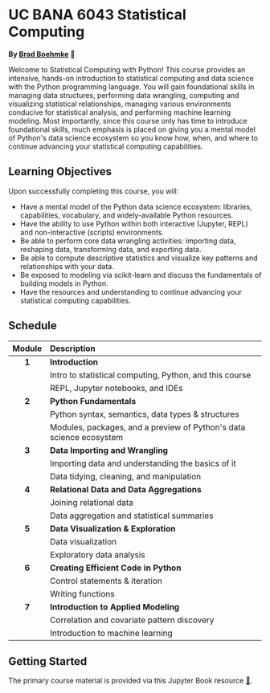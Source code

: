 UC BANA 6043 Statistical Computing
================

**By [Brad Boehmke](https://github.com/bradleyboehmke) 🚀**

Welcome to Statistical Computing with Python! This course provides an intensive, hands-on introduction to statistical computing and data science with the Python programming language. You will gain foundational skills in managing data structures, performing data wrangling, computing and visualizing statistical relationships, managing various environments conducive for statistical analysis, and performing machine learning modeling. Most importantly, since this course only has time to introduce foundational skills, much emphasis is placed on giving you a mental model of Python's data science ecosystem so you know how, when, and where to continue advancing your statistical computing capabilities.

## Learning Objectives

Upon successfully completing this course, you will:

* Have a mental model of the Python data science ecosystem: libraries, capabilities, vocabulary, and widely-available Python resources.
* Have the ability to use Python within both interactive (Jupyter, REPL) and non-interactive (scripts) environments.
* Be able to perform core data wrangling activities: importing data, reshaping data, transforming data, and exporting data.
* Be able to compute descriptive statistics and visualize key patterns and relationships with your data.
* Be exposed to modeling via scikit-learn and discuss the fundamentals of building models in Python.
* Have the resources and understanding to continue advancing your statistical computing capabilities.

## Schedule

| Module        | Description                                                         |
|:-------------:|:--------------------------------------------------------------------|
| **1**         | **Introduction**                                                    |
|               | Intro to statistical computing, Python, and this course             |
|               | REPL, Jupyter notebooks, and IDEs                                   |
| **2**         | **Python Fundamentals**                                             |
|               | Python syntax, semantics, data types & structures                   |
|               | Modules, packages, and a preview of Python's data science ecosystem |
| **3**         | **Data Importing and Wrangling**                                    |
|               | Importing data and understanding the basics of it                   |
|               | Data tidying, cleaning, and manipulation                            |
| **4**         | **Relational Data and Data Aggregations**                           |
|               | Joining relational data                                             |
|               | Data aggregation and statistical summaries                          |
| **5**         | **Data Visualization & Exploration**                                |
|               | Data visualization                                                  |
|               | Exploratory data analysis                                           |
| **6**         | **Creating Efficient Code in Python**                               |
|               | Control statements & iteration                                      |
|               | Writing functions                                                   |
| **7**         | **Introduction to Applied Modeling**                                |
|               | Correlation and covariate pattern discovery                         |
|               | Introduction to machine learning                                    |

## Getting Started

The primary course material is provided via this Jupyter Book resource [:closed_book:](https://bradleyboehmke.github.io/uc-bana-6043/).
